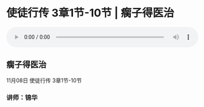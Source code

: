 # 使徒行传 3章1节-10节 | 瘸子得医治

<audio style="width: 100%;" preload="false" controls controlslist="nodownload"><source src="https://cdn.simai.ml/audio/mp3/2020/tu_3-1-10-201108.mp3" type="audio/mpeg">Your browser does not support the audio element.</audio>

## 瘸子得医治
11月08日 
使徒行传 3章1节-10节
### 讲师：锦华


